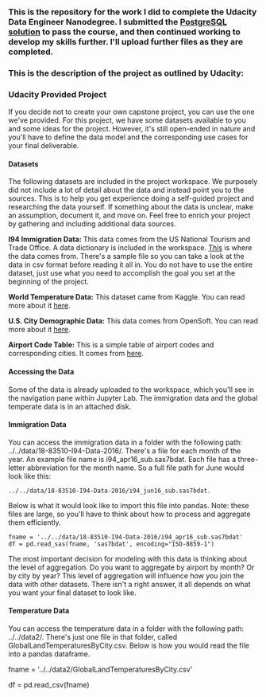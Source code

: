 ### This is the repository for the work I did to complete the Udacity Data Engineer Nanodegree. I submitted the [PostgreSQL solution](https://github.com/john-hills/Udacity-DENG-Capstone/blob/master/Capstone%20-%20PostgreSQL%20-%20Local.ipynb) to pass the course, and then continued working to develop my skills further. I'll upload further files as they are completed. 

### This is the description of the project as outlined by Udacity:

### Udacity Provided Project
If you decide not to create your own capstone project, you can use the one we've provided. For this project, we have some datasets available to you and some ideas for the project. However, it's still open-ended in nature and you'll have to define the data model and the corresponding use cases for your final deliverable.

#### Datasets
The following datasets are included in the project workspace. We purposely did not include a lot of detail about the data and instead point you to the sources. This is to help you get experience doing a self-guided project and researching the data yourself. If something about the data is unclear, make an assumption, document it, and move on. Feel free to enrich your project by gathering and including additional data sources.

**I94 Immigration Data:** This data comes from the US National Tourism and Trade Office. A data dictionary is included in the workspace. [This](https://travel.trade.gov/research/reports/i94/historical/2016.html) is where the data comes from. There's a sample file so you can take a look at the data in csv format before reading it all in. You do not have to use the entire dataset, just use what you need to accomplish the goal you set at the beginning of the project.

**World Temperature Data:** This dataset came from Kaggle. You can read more about it [here](https://www.kaggle.com/berkeleyearth/climate-change-earth-surface-temperature-data).

**U.S. City Demographic Data:** This data comes from OpenSoft. You can read more about it [here](https://public.opendatasoft.com/explore/dataset/us-cities-demographics/export/).

**Airport Code Table:** This is a simple table of airport codes and corresponding cities. It comes from [here](https://datahub.io/core/airport-codes#data).

#### Accessing the Data
Some of the data is already uploaded to the workspace, which you'll see in the navigation pane within Jupyter Lab. The immigration data and the global temperate data is in an attached disk.

#### Immigration Data
You can access the immigration data in a folder with the following path: ../../data/18-83510-I94-Data-2016/. There's a file for each month of the year. An example file name is i94_apr16_sub.sas7bdat. Each file has a three-letter abbreviation for the month name. So a full file path for June would look like this: 
    
    ../../data/18-83510-I94-Data-2016/i94_jun16_sub.sas7bdat. 

Below is what it would look like to import this file into pandas. Note: these files are large, so you'll have to think about how to process and aggregate them efficiently.

    fname = '../../data/18-83510-I94-Data-2016/i94_apr16_sub.sas7bdat'
    df = pd.read_sas(fname, 'sas7bdat', encoding="ISO-8859-1")

The most important decision for modeling with this data is thinking about the level of aggregation. Do you want to aggregate by airport by month? Or by city by year? This level of aggregation will influence how you join the data with other datasets. There isn't a right answer, it all depends on what you want your final dataset to look like.

#### Temperature Data

You can access the temperature data in a folder with the following path: ../../data2/. There's just one file in that folder, called GlobalLandTemperaturesByCity.csv. Below is how you would read the file into a pandas dataframe.

fname = '../../data2/GlobalLandTemperaturesByCity.csv'

df = pd.read_csv(fname)
